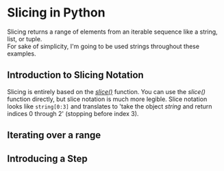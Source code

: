 # Slicing in Python
Slicing returns a range of elements from an iterable sequence like a string, list, or tuple. <br />
For sake of simplicity, I'm going to be used strings throughout these examples.

## Introduction to Slicing Notation
Slicing is entirely based on the [_slice()_](https://www.w3schools.com/python/ref_func_slice.asp) function.
You can use the _slice()_ function directly, but slice notation is much more legible. Slice notation looks like
`string[0:3]` and translates to 'take the object _string_ and return indices 0 through 2' (stopping before index 3).

## Iterating over a range

## Introducing a Step
